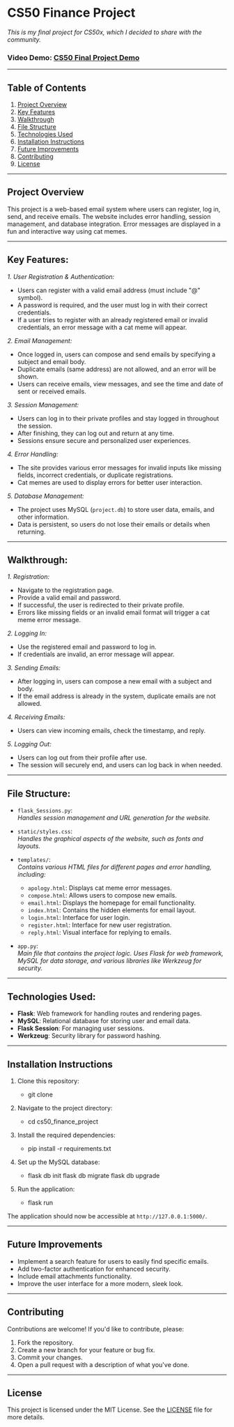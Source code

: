 # **CS50 Finance Project**

*This is my final project for CS50x, which I decided to share with the community.*

### **Video Demo**: [CS50 Final Project Demo](https://www.youtube.com/watch?v%253DuogJL_Q7ORc)

---

## **Table of Contents**
1. [Project Overview](#project-overview)
2. [Key Features](#key-features)
3. [Walkthrough](#walkthrough)
4. [File Structure](#file-structure)
5. [Technologies Used](#technologies-used)
6. [Installation Instructions](#installation-instructions)
7. [Future Improvements](#future-improvements)
8. [Contributing](#contributing)
9. [License](#license)

---

## **Project Overview**
This project is a web-based email system where users can register, log in, send, and receive emails. The website includes error handling, session management, and database integration. Error messages are displayed in a fun and interactive way using cat memes.

---

## **Key Features**:
*1. User Registration & Authentication:*
   - Users can register with a valid email address (must include "@" symbol).
   - A password is required, and the user must log in with their correct credentials.
   - If a user tries to register with an already registered email or invalid credentials, an error message with a cat meme will appear.

*2. Email Management:*
   - Once logged in, users can compose and send emails by specifying a subject and email body.
   - Duplicate emails (same address) are not allowed, and an error will be shown.
   - Users can receive emails, view messages, and see the time and date of sent or received emails.

*3. Session Management:*
   - Users can log in to their private profiles and stay logged in throughout the session.
   - After finishing, they can log out and return at any time.
   - Sessions ensure secure and personalized user experiences.

*4. Error Handling:*
   - The site provides various error messages for invalid inputs like missing fields, incorrect credentials, or duplicate registrations.
   - Cat memes are used to display errors for better user interaction.

*5. Database Management:*
   - The project uses MySQL (`project.db`) to store user data, emails, and other information.
   - Data is persistent, so users do not lose their emails or details when returning.

---

## **Walkthrough**:

*1. Registration:*  
   - Navigate to the registration page.  
   - Provide a valid email and password.  
   - If successful, the user is redirected to their private profile.  
   - Errors like missing fields or an invalid email format will trigger a cat meme error message.

*2. Logging In:*  
   - Use the registered email and password to log in.  
   - If credentials are invalid, an error message will appear.

*3. Sending Emails:*  
   - After logging in, users can compose a new email with a subject and body.  
   - If the email address is already in the system, duplicate emails are not allowed.

*4. Receiving Emails:*  
   - Users can view incoming emails, check the timestamp, and reply.

*5. Logging Out:*  
   - Users can log out from their profile after use.  
   - The session will securely end, and users can log back in when needed.

---

## **File Structure**:

- `flask_Sessions.py`:  
   *Handles session management and URL generation for the website.*

- `static/styles.css`:  
   *Handles the graphical aspects of the website, such as fonts and layouts.*

- `templates/`:  
   *Contains various HTML files for different pages and error handling, including:*
   - `apology.html`: Displays cat meme error messages.
   - `compose.html`: Allows users to compose new emails.
   - `email.html`: Displays the homepage for email functionality.
   - `index.html`: Contains the hidden elements for email layout.
   - `login.html`: Interface for user login.
   - `register.html`: Interface for new user registration.
   - `reply.html`: Visual interface for replying to emails.

- `app.py`:  
   *Main file that contains the project logic. Uses Flask for web framework, MySQL for data storage, and various libraries like Werkzeug for security.*

---

## **Technologies Used**:

- **Flask**: Web framework for handling routes and rendering pages.
- **MySQL**: Relational database for storing user and email data.
- **Flask Session**: For managing user sessions.
- **Werkzeug**: Security library for password hashing.

---

## **Installation Instructions**

1. Clone this repository:
   - git clone <your-repo-link>

2. Navigate to the project directory:
   - cd cs50_finance_project

3. Install the required dependencies:
   - pip install -r requirements.txt
     
4. Set up the MySQL database:
   - flask db init flask db migrate flask db upgrade

5. Run the application:
   - flask run


The application should now be accessible at `http://127.0.0.1:5000/`.

---

## **Future Improvements**

- Implement a search feature for users to easily find specific emails.
- Add two-factor authentication for enhanced security.
- Include email attachments functionality.
- Improve the user interface for a more modern, sleek look.

---

## **Contributing**

Contributions are welcome! If you'd like to contribute, please:
1. Fork the repository.
2. Create a new branch for your feature or bug fix.
3. Commit your changes.
4. Open a pull request with a description of what you've done.

---

## **License**

This project is licensed under the MIT License. See the [LICENSE](LICENSE) file for more details.




